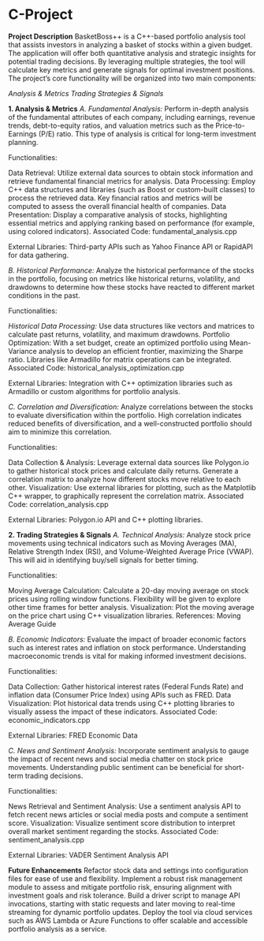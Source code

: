 # C-Project

**Project Description**
BasketBoss++ is a C++-based portfolio analysis tool that assists investors in analyzing a basket of stocks within a given budget. The application will offer both quantitative analysis and strategic insights for potential trading decisions. By leveraging multiple strategies, the tool will calculate key metrics and generate signals for optimal investment positions. The project’s core functionality will be organized into two main components:

_Analysis & Metrics
Trading Strategies & Signals_


**1. Analysis & Metrics**
_A. Fundamental Analysis:_ Perform in-depth analysis of the fundamental attributes of each company, including earnings, revenue trends, debt-to-equity ratios, and valuation metrics such as the Price-to-Earnings (P/E) ratio. This type of analysis is critical for long-term investment planning.

Functionalities:

Data Retrieval: Utilize external data sources to obtain stock information and retrieve fundamental financial metrics for analysis.
Data Processing: Employ C++ data structures and libraries (such as Boost or custom-built classes) to process the retrieved data. Key financial ratios and metrics will be computed to assess the overall financial health of companies.
Data Presentation: Display a comparative analysis of stocks, highlighting essential metrics and applying ranking based on performance (for example, using colored indicators).
Associated Code: fundamental_analysis.cpp

External Libraries: Third-party APIs such as Yahoo Finance API or RapidAPI for data gathering.

_B. Historical Performance:_ Analyze the historical performance of the stocks in the portfolio, focusing on metrics like historical returns, volatility, and drawdowns to determine how these stocks have reacted to different market conditions in the past.

Functionalities:

_Historical Data Processing:_ Use data structures like vectors and matrices to calculate past returns, volatility, and maximum drawdowns.
Portfolio Optimization: With a set budget, create an optimized portfolio using Mean-Variance analysis to develop an efficient frontier, maximizing the Sharpe ratio. Libraries like Armadillo for matrix operations can be integrated.
Associated Code: historical_analysis_optimization.cpp

External Libraries: Integration with C++ optimization libraries such as Armadillo or custom algorithms for portfolio analysis.

_C. Correlation and Diversification:_ Analyze correlations between the stocks to evaluate diversification within the portfolio. High correlation indicates reduced benefits of diversification, and a well-constructed portfolio should aim to minimize this correlation.

Functionalities:

Data Collection & Analysis: Leverage external data sources like Polygon.io to gather historical stock prices and calculate daily returns. Generate a correlation matrix to analyze how different stocks move relative to each other.
Visualization: Use external libraries for plotting, such as the Matplotlib C++ wrapper, to graphically represent the correlation matrix.
Associated Code: correlation_analysis.cpp

External Libraries: Polygon.io API and C++ plotting libraries.

**2. Trading Strategies & Signals**
_A. Technical Analysis:_ Analyze stock price movements using technical indicators such as Moving Averages (MA), Relative Strength Index (RSI), and Volume-Weighted Average Price (VWAP). This will aid in identifying buy/sell signals for better timing.

Functionalities:

Moving Average Calculation: Calculate a 20-day moving average on stock prices using rolling window functions. Flexibility will be given to explore other time frames for better analysis.
Visualization: Plot the moving average on the price chart using C++ visualization libraries.
References: Moving Average Guide

_B. Economic Indicators:_ Evaluate the impact of broader economic factors such as interest rates and inflation on stock performance. Understanding macroeconomic trends is vital for making informed investment decisions.

Functionalities:

Data Collection: Gather historical interest rates (Federal Funds Rate) and inflation data (Consumer Price Index) using APIs such as FRED.
Data Visualization: Plot historical data trends using C++ plotting libraries to visually assess the impact of these indicators.
Associated Code: economic_indicators.cpp

External Libraries: FRED Economic Data

_C. News and Sentiment Analysis:_ Incorporate sentiment analysis to gauge the impact of recent news and social media chatter on stock price movements. Understanding public sentiment can be beneficial for short-term trading decisions.

Functionalities:

News Retrieval and Sentiment Analysis: Use a sentiment analysis API to fetch recent news articles or social media posts and compute a sentiment score.
Visualization: Visualize sentiment score distribution to interpret overall market sentiment regarding the stocks.
Associated Code: sentiment_analysis.cpp

External Libraries: VADER Sentiment Analysis API



**Future Enhancements**
Refactor stock data and settings into configuration files for ease of use and flexibility.
Implement a robust risk management module to assess and mitigate portfolio risk, ensuring alignment with investment goals and risk tolerance.
Build a driver script to manage API invocations, starting with static requests and later moving to real-time streaming for dynamic portfolio updates.
Deploy the tool via cloud services such as AWS Lambda or Azure Functions to offer scalable and accessible portfolio analysis as a service.
